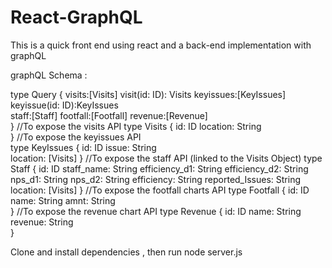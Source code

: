# React-GraphQL
This is a quick front end using react and a back-end implementation with graphQL

graphQL Schema :

  type Query {
    visits:[Visits]
    visit(id: ID): Visits 
    keyissues:[KeyIssues]
    keyissue(id: ID):KeyIssues    
    staff:[Staff]
    footfall:[Footfall]
    revenue:[Revenue]   
  }
 //To expose the visits API 
  type Visits {
    id: ID
    location: String    
  }
  //To expose the keyissues API  
  type KeyIssues {
    id: ID
    issue: String  
    location: [Visits] 
  }
  //To expose the staff API  (linked to the Visits Object)
  type Staff {
    id: ID
    staff_name: String
    efficiency_d1: String 
    efficiency_d2: String 
    nps_d1: String 
    nps_d2: String
    efficiency: String
    reported_Issues: String         
    location: [Visits] 
  }
   //To expose the footfall charts API 
  type Footfall {
    id: ID
    name: String
    amnt: String      
  }
   //To expose the revenue chart API 
  type Revenue {
    id: ID
    name: String
    revenue: String      
  }
  
Clone and install dependencies , then run node server.js
  